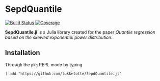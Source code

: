 # SepdQuantile

[![Build Status](https://github.com/lukketotte/SepdQuantile.jl/workflows/CI/badge.svg)](https://github.com/lukketotte/SepdQuantile.jl/actions)
[![Coverage](https://codecov.io/gh/lukketotte/SepdQuantile.jl/branch/master/graph/badge.svg)](https://codecov.io/gh/lukketotte/EpdTest.jl)

**SepdQuantile.jl** is a Julia library created for the paper *Quantile regression based on the skewed exponential power distribution*.

## Installation
Through the `pkg` REPL mode by typing
```
] add "https://github.com/lukketotte/SepdQuantile.jl"
```
